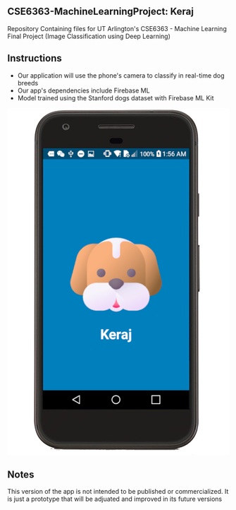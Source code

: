 ## CSE6363-MachineLearningProject: Keraj
Repository Containing files for UT Arlington's CSE6363 - Machine Learning Final Project (Image Classification using Deep Learning)

## Instructions

* Our application will use the phone's camera to classify in real-time dog breeds
* Our app's dependencies include Firebase ML
* Model trained using the Stanford dogs dataset with Firebase ML Kit

![Keraj splashscreen](/screenshots/keraj_splashscreen.png)





## Notes

This version of the app is not intended to be published or commercialized. It is just a prototype that will be adjuated and improved in its future versions
